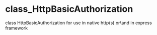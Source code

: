 # class_HttpBasicAuthorization
class HttpBasicAuthorization for use in native http(s) or\and in express framework
